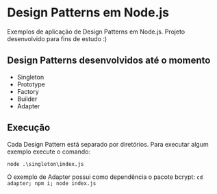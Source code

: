 # Design Patterns em Node.js

Exemplos de aplicação de Design Patterns em Node.js.
Projeto desenvolvido para fins de estudo :)

## Design Patterns desenvolvidos até o momento

- Singleton
- Prototype
- Factory
- Builder
- Adapter

## Execução

Cada Design Pattern está separado por diretórios. Para executar algum exemplo execute o comando:

``node .\singleton\index.js``

O exemplo de Adapter possui como dependência o pacote bcrypt:
``cd adapter; npm i; node index.js``
